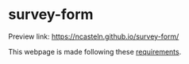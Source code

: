 # survey-form

Preview link: https://ncasteln.github.io/survey-form/

This webpage is made following these [requirements](https://www.freecodecamp.org/learn/responsive-web-design/responsive-web-design-projects/build-a-survey-form).
